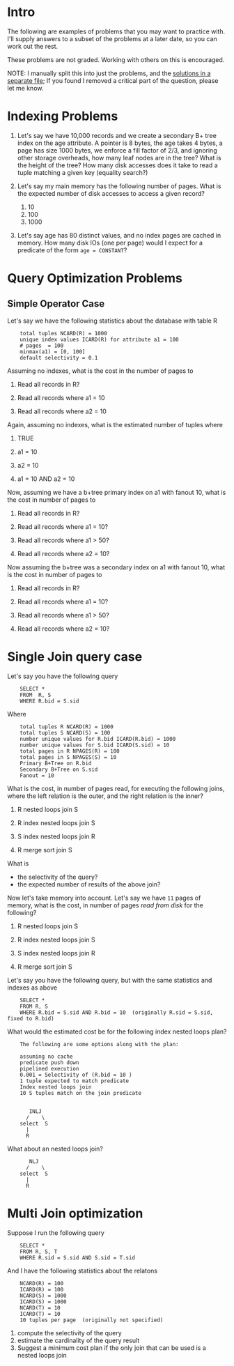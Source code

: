 # Intro

The following are examples of problems that you may want to practice with.  I'll supply answers to a subset of the problems at a later date, so you can work out the rest.

These problems are not graded.  Working with others on this is encouraged.

NOTE: I manually split this into just the problems, and the [solutions in a separate file](./queryoptproblems-solutions.md); If you found I removed a critical part of the question, please let me know.


# Indexing Problems

1. Let's say we have 10,000 records and we create a secondary B+ tree index on the age attribute.  A pointer is 8 bytes, the age takes 4 bytes, a page has size 1000 bytes, we enforce a fill factor of 2/3, and ignoring other storage overheads, how many leaf nodes are in the tree? What is the height of the tree? How many disk accesses does it take to read a tuple matching a given key (equality search?)

1. Let's say my main memory has the following number of pages.  What is the expected number of disk accesses to access a given record?
    1. 10
    1. 100
    1. 1000

1. Let's say age has 80 distinct values, and no index pages are cached in memory.  How many disk IOs (one per page) would I expect for a predicate of the form `age = CONSTANT`?


# Query Optimization Problems


## Simple Operator Case

Let's say we have the following statistics about the database with table R

        total tuples NCARD(R) = 1000
        unique index values ICARD(R) for attribute a1 = 100
        # pages  = 100
        minmax(a1) = [0, 100]
        default selectivity = 0.1

Assuming no indexes, what is the cost in the number of pages to

1. Read all records in R?

1. Read all records where a1 = 10

1. Read all records where a2 = 10

Again, assuming no indexes, what is the estimated number of tuples where

1. TRUE

1. a1 = 10

1. a2 = 10

1. a1 = 10 AND a2 = 10

Now, assuming we have a b+tree primary index on a1 with fanout 10, what is the cost in number of pages to

1. Read all records in R?
        
1. Read all records where a1 = 10?

1. Read all records where a1 > 50?

1. Read all records where a2 = 10?

Now assuming the b+tree was a secondary index on a1 with fanout 10, what is the cost in number of pages to

1. Read all records in R?

1. Read all records where a1 = 10?

1. Read all records where a1 > 50?

1. Read all records where a2 = 10?


# Single Join query case

Let's say you have the following query

        SELECT *
        FROM  R, S
        WHERE R.bid = S.sid   

Where

        total tuples R NCARD(R) = 1000
        total tuples S NCARD(S) = 100
        number unique values for R.bid ICARD(R.bid) = 1000
        number unique values for S.bid ICARD(S.sid) = 10
        total pages in R NPAGES(R) = 100
        total pages in S NPAGES(S) = 10
        Primary B+Tree on R.bid
        Secondary B+Tree on S.sid  
        Fanout = 10


What is the cost, in number of pages read, for executing the following joins, where the left relation is the outer, and the right relation is the inner?


1. R nested loops join S

1. R index nested loops join S

1. S index nested loops join R
        
1. R merge sort join S


What is

* the selectivity of the query?
* the expected number of results of the above join?  

Now let's take memory into account.  Let's say we have `11` pages of memory, what is the cost, in number of pages 
_read from disk_ for the following?

1. R nested loops join S
        
1. R index nested loops join S

1. S index nested loops join R

1. R merge sort join S

Let's say you have the following query, but with the same statistics and indexes as above

        SELECT *
        FROM R, S
        WHERE R.bid = S.sid AND R.bid = 10  (originally R.sid = S.sid, fixed to R.bid)

What would the estimated cost be for the following index nested loops plan?


        The following are some options along with the plan:

        assuming no cache
        predicate push down
        pipelined execution
        0.001 = Selectivity of (R.bid = 10 )
        1 tuple expected to match predicate
        Index nested loops join
        10 S tuples match on the join predicate


           INLJ
          /    \
        select  S
          |
          R



What about an nested loops join?


           NLJ
          /    \
        select  S
          |
          R


# Multi Join optimization

Suppose I run the following query

        SELECT *
        FROM R, S, T
        WHERE R.sid = S.sid AND S.sid = T.sid

And I have the following statistics about the relatons

        NCARD(R) = 100
        ICARD(R) = 100
        NCARD(S) = 1000
        ICARD(S) = 1000
        NCARD(T) = 10
        ICARD(T) = 10
        10 tuples per page  (originally not specified)

1. compute the selectivity of the query
1. estimate the cardinality of the query result 
1. Suggest a minimum cost plan if the only join that can be used is a nested loops join
